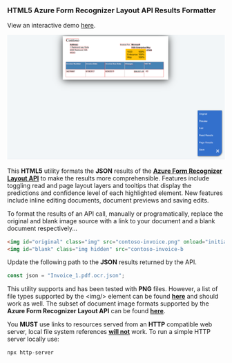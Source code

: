### HTML5 Azure Form Recognizer Layout API Results Formatter

View an interactive demo [here](https://davideker.github.io/layout/).

![alt text](example.png)

This **HTML5** utility formats the **JSON** results of the [**Azure Form Recognizer Layout API**]("https://docs.microsoft.com/en-us/azure/cognitive-services/form-recognizer/quickstarts/python-layout") to make the results more comprehensible. Features include toggling read and page layout layers and tooltips that display the predictions and confidence level of each highlighted element. New features include inline editing documents, document previews and saving edits. 

To format the results of an API call, manually or programatically, replace the original and blank image source with a link to your document and a blank document respectively...

```html
<img id="original" class="img" src="contoso-invoice.png" onload="initialize(this)" />
<img id="blank" class="img hidden" src="contoso-invoice-b
```

 Update the following path to the **JSON** results returned by the API. 
 ```javascript
 const json = "Invoice_1.pdf.ocr.json";
```

This utility supports and has been tested with **PNG** files. However, a list of file types supported by the &lt;img/&gt; element can be found [**here**](https://developer.mozilla.org/en-US/docs/Web/Media/Formats/Image_types) and should work as well. The subset of document image formats supported by the **Azure Form Recognizer Layout API** can be found [**here**](https://docs.microsoft.com/en-us/azure/cognitive-services/form-recognizer/overview).

You **MUST** use links to resources served from an **HTTP** compatible web server, local file system references <ins>**will not**</ins> work. To run a simple HTTP server locally use:

```javascript
npx http-server
```